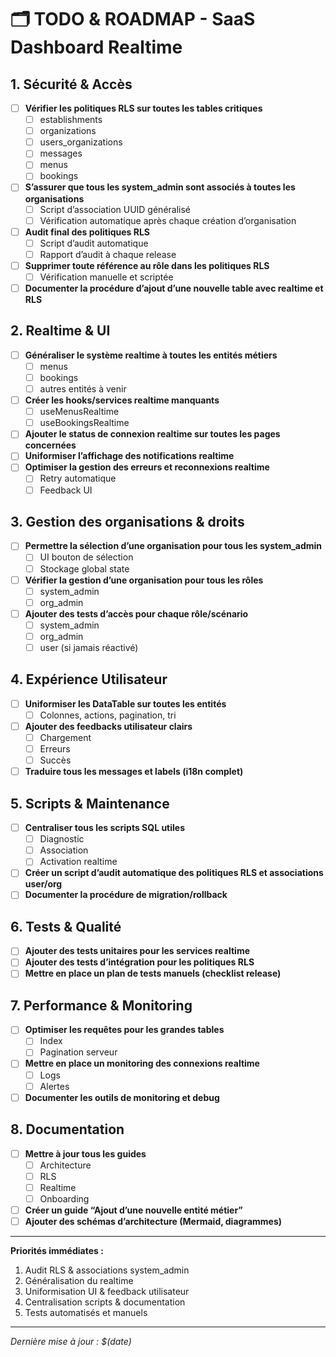 # 🗂️ TODO & ROADMAP - SaaS Dashboard Realtime

## 1. Sécurité & Accès

- [ ] **Vérifier les politiques RLS sur toutes les tables critiques**
  - [ ] establishments
  - [ ] organizations
  - [ ] users_organizations
  - [ ] messages
  - [ ] menus
  - [ ] bookings
- [ ] **S’assurer que tous les system_admin sont associés à toutes les organisations**
  - [ ] Script d’association UUID généralisé
  - [ ] Vérification automatique après chaque création d’organisation
- [ ] **Audit final des politiques RLS**
  - [ ] Script d’audit automatique
  - [ ] Rapport d’audit à chaque release
- [ ] **Supprimer toute référence au rôle dans les politiques RLS**
  - [ ] Vérification manuelle et scriptée
- [ ] **Documenter la procédure d’ajout d’une nouvelle table avec realtime et RLS**

## 2. Realtime & UI

- [ ] **Généraliser le système realtime à toutes les entités métiers**
  - [ ] menus
  - [ ] bookings
  - [ ] autres entités à venir
- [ ] **Créer les hooks/services realtime manquants**
  - [ ] useMenusRealtime
  - [ ] useBookingsRealtime
- [ ] **Ajouter le status de connexion realtime sur toutes les pages concernées**
- [ ] **Uniformiser l’affichage des notifications realtime**
- [ ] **Optimiser la gestion des erreurs et reconnexions realtime**
  - [ ] Retry automatique
  - [ ] Feedback UI

## 3. Gestion des organisations & droits

- [ ] **Permettre la sélection d’une organisation pour tous les system_admin**
  - [ ] UI bouton de sélection
  - [ ] Stockage global state
- [ ] **Vérifier la gestion d’une organisation pour tous les rôles**
  - [ ] system_admin
  - [ ] org_admin
- [ ] **Ajouter des tests d’accès pour chaque rôle/scénario**
  - [ ] system_admin
  - [ ] org_admin
  - [ ] user (si jamais réactivé)

## 4. Expérience Utilisateur

- [ ] **Uniformiser les DataTable sur toutes les entités**
  - [ ] Colonnes, actions, pagination, tri
- [ ] **Ajouter des feedbacks utilisateur clairs**
  - [ ] Chargement
  - [ ] Erreurs
  - [ ] Succès
- [ ] **Traduire tous les messages et labels (i18n complet)**

## 5. Scripts & Maintenance

- [ ] **Centraliser tous les scripts SQL utiles**
  - [ ] Diagnostic
  - [ ] Association
  - [ ] Activation realtime
- [ ] **Créer un script d’audit automatique des politiques RLS et associations user/org**
- [ ] **Documenter la procédure de migration/rollback**

## 6. Tests & Qualité

- [ ] **Ajouter des tests unitaires pour les services realtime**
- [ ] **Ajouter des tests d’intégration pour les politiques RLS**
- [ ] **Mettre en place un plan de tests manuels (checklist release)**

## 7. Performance & Monitoring

- [ ] **Optimiser les requêtes pour les grandes tables**
  - [ ] Index
  - [ ] Pagination serveur
- [ ] **Mettre en place un monitoring des connexions realtime**
  - [ ] Logs
  - [ ] Alertes
- [ ] **Documenter les outils de monitoring et debug**

## 8. Documentation

- [ ] **Mettre à jour tous les guides**
  - [ ] Architecture
  - [ ] RLS
  - [ ] Realtime
  - [ ] Onboarding
- [ ] **Créer un guide “Ajout d’une nouvelle entité métier”**
- [ ] **Ajouter des schémas d’architecture (Mermaid, diagrammes)**

---

**Priorités immédiates :**

1. Audit RLS & associations system_admin
2. Généralisation du realtime
3. Uniformisation UI & feedback utilisateur
4. Centralisation scripts & documentation
5. Tests automatisés et manuels

---

_Dernière mise à jour : $(date)_
